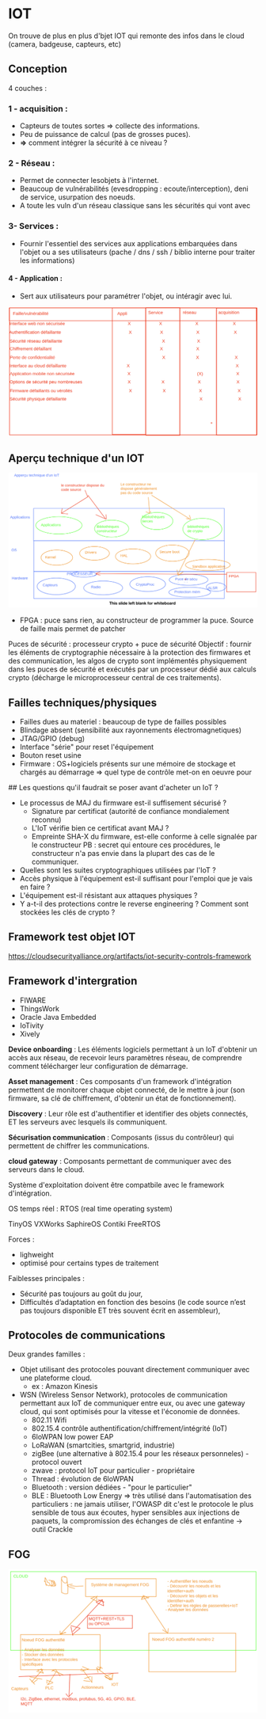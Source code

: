 # IOT

On trouve de plus en plus d'bjet IOT qui remonte des infos dans le cloud (camera, badgeuse, capteurs, etc)

## Conception

4 couches : 

### 1 - acquisition : 
* Capteurs de toutes sortes => collecte des informations. 
* Peu de puissance de calcul (pas de grosses puces).
* __=>__ comment intégrer la sécurité à ce niveau ? 

### 2 - Réseau : 
* Permet de connecter lesobjets à l'internet. 
* Beaucoup de vulnérabilités (evesdropping : ecoute/interception), deni de service, usurpation des noeuds.
* A toute les  vuln d'un réseau classique sans les sécurités qui vont avec

### 3- Services : 
* Fournir l'essentiel des services aux applications embarquées dans l'objet ou a ses utilisateurs (pache / dns / ssh / biblio interne pour traiter les informations)

#### 4 - Application :
* Sert aux utilisateurs pour paramétrer l'objet, ou intéragir avec lui.

![](./images/top10owasp2014.png)

## Aperçu technique d'un IOT

![](./images/apercu_technique.png)

* FPGA : puce sans rien, au constructeur de programmer la puce. Source de faille mais permet de patcher

Puces de sécurité : processeur crypto + puce de sécurité
Objectif : fournir les éléments de cryptographie nécessaire à la protection des firmwares et des communication, les algos de crypto sont implémentés physiquement dans les puces de sécurité et exécutés par un processeur dédié aux calculs crypto (décharge le microprocesseur central de ces traitements).

## Failles techniques/physiques

* Failles dues au materiel : beaucoup de type de failles possibles
* Blindage absent (sensibilité aux rayonnements électromagnetiques)
* JTAG/GPIO (debug)
* Interface "série" pour reset l'équipement
* Bouton reset usine
* Firmware : OS+logiciels présents sur une mémoire de stockage et chargés au démarrage => quel type de contrôle met-on en oeuvre pour 

## Les questions qu'il faudrait se poser avant d'acheter un IoT ?

* Le processus de MAJ du firmware est-il suffisement sécurisé ? 
    - Signature par certificat (autorité de confiance mondialement reconnu)
    - L'IoT vérifie bien ce certificat avant MAJ ?
    - Empreinte SHA-X du firmware, est-elle conforme à celle signalée par le constructeur
    PB : secret qui entoure ces procédures, le constructeur n'a pas envie dans la plupart des cas de le communiquer.
* Quelles sont les suites cryptographiques utilisées par l'IoT ?
* Accès physique à l'équipement est-il suffisant pour l'emploi que je vais en faire ?
* L'équipement est-il résistant aux attaques physiques ?
* Y a-t-il des protections contre le reverse engineering ? Comment sont stockées les clés de crypto ?

## Framework test objet IOT

https://cloudsecurityalliance.org/artifacts/iot-security-controls-framework

## Framework d'intergration

* FIWARE
* ThingsWork
* Oracle Java Embedded
* IoTivity
* Xively

__Device onboarding__ : Les éléments logiciels permettant à un IoT d'obtenir un accès aux réseau, de recevoir leurs paramètres réseau, de comprendre comment télécharger leur configuration de démarrage.

__Asset management__ : Ces composants d'un framework d'intégration permettent de monitorer chaque objet connecté, de le mettre à jour (son firmware, sa clé de chiffrement, d'obtenir un état de fonctionnement).

__Discovery__ : Leur rôle est d'authentifier et identifier des objets connectés, ET les serveurs avec lesquels ils communiquent.

__Sécurisation communication__ : Composants (issus du contrôleur) qui permettent de chiffrer les communications.

__cloud gateway__ : Composants permettant de communiquer avec des serveurs dans le cloud.

Système d'exploitation doivent être compatbile avec le framework d'intégration.

OS temps réel : RTOS (real time operating system)

TinyOS
VXWorks
SaphireOS
Contiki
FreeRTOS

Forces : 
- lighweight
- optimisé pour certains types de traitement

Faiblesses principales :
-    Sécurité pas toujours au goût du jour,
-    Difficultés d’adaptation en fonction des besoins (le code source n’est pas toujours disponible ET très souvent écrit en assembleur),

## Protocoles de communications

Deux grandes familles : 

* Objet utilisant des protocoles pouvant directement communiquer avec une plateforme cloud.
    - ex : Amazon Kinesis
* WSN (Wireless Sensor Network), protocoles de communication permettant aux IoT de communiquer entre eux, ou avec une gateway cloud, qui sont optimisés pour la vitesse et l'économie de données.
    - 802.11 Wifi
    - 802.15.4 contrôle authentification/chiffrement/intégrité (IoT)
    - 6loWPAN low power EAP
    - LoRaWAN (smartcities, smartgrid, industrie)
    - zigBee (une alternative à 802.15.4 pour les réseaux personneles) - protocol ouvert
    - zwave : protocol IoT pour particulier - propriétaire
    - Thread : évolution de 6loWPAN
    - Bluetooth : version dédiées - "pour le particulier"
    - BLE : Bluetooth Low Energy => très utilisé dans l'automatisation des particuliers : ne jamais utiliser, l'OWASP dit c'est le protocole le plus sensible de tous aux écoutes, hyper sensibles aux injections de paquets, la compromission des échanges de clés et enfantine -> outil Crackle  


## FOG

![](./images/fog.png)
